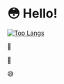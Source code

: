 # 😳 Hello!

[![Top Langs](https://github-readme-stats.vercel.app/api/top-langs/?username=seeya00&layout=compact)](https://github.com/seeya00/github-readme-stats)

🥳

🤔

😅
